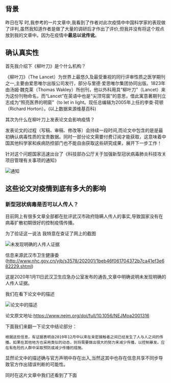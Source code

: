 
## 背景
昨日在写 时,我参考的一片文章中,我看到了作者对此次疫情中中国科学家的表现做了评判,虽然我知道作者是做了大量的调研后才作出了评价,但我并没有将这个观点放到我的文章中。因为在疫情中**最忌以讹传讹**。

## 确认真实性

首先我介绍下《柳叶刀》是个什么机构？

《柳叶刀》（The Lancet）为世界上最悠久及最受重视的同行评审性质之医学期刊之一,主要由爱思唯尔出版公司发行，部分与里德·爱思唯尔集团协同出版。1823年由汤姆·魏克莱（Thomas Wakley）所创刊，他以外科用具“柳叶刀”（Lancet）来为这份刊物命名，而“Lancet”在英语中也是“尖顶穹窗”的意思，借此寓意著期刊立志成为“照亮医界的明窗”（to let in light。现任总编辑为2005年上任的李查·荷顿（Richard Horton）。(以上数据来源维基百科)

其次为什么在柳叶刀上发表论文会影响疫情？

发表论文的过程（写稿、审稿、修改等）会持续一段时间,而论文中包含的是是最初确认病毒性质的宝贵数据。同时一部分论文需要付费订阅才能获取，这意味着中国其他科学家和疾病防控部门也不能自由获取这些研究成果，展开下一步工作！

针对这个问题国家迅速出台了《科技部办公厅关于加强新型冠状病毒肺炎科技攻关项目管理有关事项的通知》

![通知](https://tva1.sinaimg.cn/large/006tNbRwgy1gbfjbkjl7yj30ja12naf2.jpg)

## 这些论文对疫情到底有多大的影响

### 新型冠状病毒是否可以人传人？

目前网上有很多文章全部都在批评武汉市政府隐瞒人传人的事实,导致国家没有在病毒扩散初期很好的控制疫情传播。

为了验证这一说法 我特意在查证了网上的截图

![未发现明确的人传人证据](https://tva1.sinaimg.cn/large/006tNbRwly1gbfjvpfwj8j31m605wjtm.jpg)

信息来源武汉市卫生健康委(http://www.nhc.gov.cn/yjb/s3578/202001/1beb46f061704372b7ca41ef3e682229.shtml)

这是2020年1月11日武汉卫生应急办公室发布的通告,文章中明确说明未发现明确的人传人证据。

我们在看下论文中的描述

![论文中的描述](https://tva1.sinaimg.cn/large/006tNbRwgy1gbfk338ee6j313s0osdmw.jpg)

论文原文地址:https://www.nejm.org/doi/full/10.1056/NEJMoa2001316

下面我们来翻一下论文中结论部分：

```
根据这些信息，有证据表明自2019年12月中以来在亲密接触者之间已经发生了人与人之间的传播。如果在其他地方也采用类似的动态，则将需要做出很大的努力来减少传播，以控制暴发。应在有危险的人群中采取预防或减少传播的措施。
```
显然论文中的描述确与官方声明中存在出入,当然这其中也存在信息共享不同步导致官方作出错误判断的可能性。

同时在这片文章中我们还看到了下面



